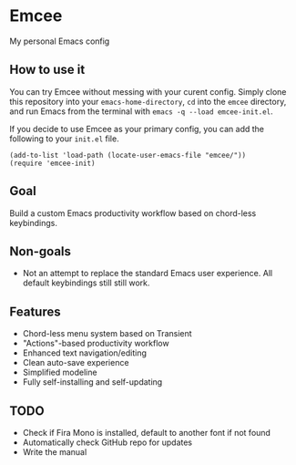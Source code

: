 # Emcee
My personal Emacs config

## How to use it
You can try Emcee without messing with your curent config. Simply clone this repository into your `emacs-home-directory`, `cd` into the `emcee` directory, and run Emacs from the terminal with `emacs -q --load emcee-init.el`.

If you decide to use Emcee as your primary config, you can add the following to your `init.el` file.
	
```
(add-to-list 'load-path (locate-user-emacs-file "emcee/"))
(require 'emcee-init)
```

## Goal
Build a custom Emacs productivity workflow based on chord-less keybindings.

## Non-goals
 - Not an attempt to replace the standard Emacs user experience. All default keybindings still still work.

## Features
 - Chord-less menu system based on Transient
 - "Actions"-based productivity workflow
 - Enhanced text navigation/editing
 - Clean auto-save experience
 - Simplified modeline
 - Fully self-installing and self-updating

## TODO
 - Check if Fira Mono is installed, default to another font if not found
 - Automatically check GitHub repo for updates
 - Write the manual
